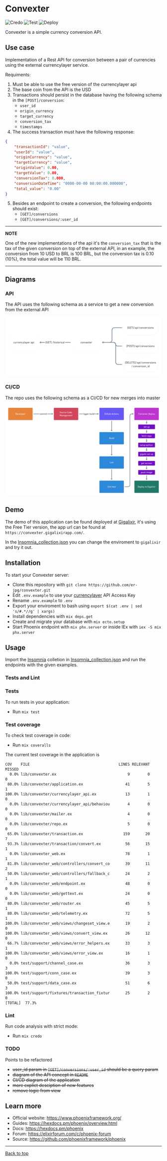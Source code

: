 # Convexter

![Credo](https://github.com/er-jpg/convexter/actions/workflows/credo.yml/badge.svg)
![Test](https://github.com/er-jpg/convexter/actions/workflows/test.yml/badge.svg)
![Deploy](https://github.com/er-jpg/convexter/actions/workflows/deploy.yml/badge.svg)

Convexter is a simple currency conversion API.

## Use case

Implementation of a Rest API for conversion between a pair of currencies using the external currencylayer service.

Requiments:

  1. Must be able to use the free version of the currencylayer api
  2. The base coin from the API is the USD
  3. Transactions should persist in the database having the following schema in the `[POST]/conversion`:
      * `user_id`
      * `origin_currency`
      * `target_currency`
      * `conversion_tax`
      * `timestamps`
  4. The success transaction must have the following response:
  ```json
  {
      "transactionId": "value",
      "userId": "value",
      "originCurrency": "value",
      "targetCurrency": "value",
      "originValue": 0.00,
      "targetValue": 0.00,
      "conversionTax": 0.000,
      "conversionDateTime": "0000-00-00 00:00:00.000000",
      "total_value": "0.00"
  }
  ```
  5. Besides an endpoint to create a conversion, the following endpoints should exist:
      * `[GET]/conversions`
      * `[GET]/conversions/:user_id`
    
---
**NOTE**

One of the new implementations of the api it's the `conversion_tax` that is the tax of the given conversion on top of the external API, in an example, the conversion from 10 USD to BRL is 100 BRL, but the conversion tax is 0.10 (10%), the total value will be 110 BRL.

---

## Diagrams
### API
The API uses the following schema as a service to get a new conversion from the external API

<p align="center">
    <img src="convexter.png">
</p>

### CI/CD
The repo uses the following schema as a CI/CD for new merges into master

<p align="center">
    <img src="convexter_ci-cd.png">
</p>

## Demo
The demo of this application can be found deployed at [Gigalixir](https://www.gigalixir.com/), it's using the Free Tier version, the app url can be found at `https://convexter.gigalixirapp.com/`.

In the [Insomnia_collection.json](Insomnia_collection.json) you can change the enviroment to `gigalixir` and try it out.

## Installation

To start your Convexter server:

  * Clone this repository with `git clone https://github.com/er-jpg/convexter.git`
  * Edit `.env.example` to use your [currencylayer](https://currencylayer.com/dashboard) API Access Key
  * Rename `.env.example` to `.env`
  * Export your enviroment to bash using `export $(cat .env | sed 's/#.*//g' | xargs)`
  * Install dependencies with `mix deps.get`
  * Create and migrate your database with `mix ecto.setup`
  * Start Phoenix endpoint with `mix phx.server` or inside IEx with `iex -S mix phx.server`


## Usage

Import the [Insomnia](https://insomnia.rest/) colletion in [Insomnia_collection.json](Insomnia_collection.json) and run the endpoints with the given examples.

### Tests and Lint
### Tests
To run tests in your application:

  * Run `mix test`

### Test coverage
To check test coverage in code:

  * Run `mix coveralls`

The current test coverage in the application is

```
COV    FILE                                        LINES RELEVANT   MISSED
  0.0% lib/convexter.ex                                9        0        0
 80.0% lib/convexter/application.ex                   41        5        1
100.0% lib/convexter/currencylayer_api.ex             13        1        0
  0.0% lib/convexter/currencylayer_api/behaviou        4        0        0
  0.0% lib/convexter/mailer.ex                         4        0        0
  0.0% lib/convexter/repo.ex                           5        0        0
 65.0% lib/convexter/transaction.ex                  159       20        7
 93.3% lib/convexter/transaction/convert.ex           56       15        1
  0.0% lib/convexter_web.ex                           78        1        1
 81.8% lib/convexter_web/controllers/convert_co       39       11        2
 50.0% lib/convexter_web/controllers/fallback_c       24        2        1
  0.0% lib/convexter_web/endpoint.ex                  48        0        0
  0.0% lib/convexter_web/gettext.ex                   24        0        0
 80.0% lib/convexter_web/router.ex                    45        5        1
 80.0% lib/convexter_web/telemetry.ex                 72        5        1
100.0% lib/convexter_web/views/changeset_view.e       19        2        0
100.0% lib/convexter_web/views/convert_view.ex        26       12        0
 66.7% lib/convexter_web/views/error_helpers.ex       33        3        1
100.0% lib/convexter_web/views/error_view.ex          16        1        0
  0.0% test/support/channel_case.ex                   36        3        3
100.0% test/support/conn_case.ex                      39        3        0
 50.0% test/support/data_case.ex                      51        6        3
100.0% test/support/fixtures/transaction_fixtur       25        2        0
[TOTAL]  77.3%
```

### Lint
Run code analysis with strict mode:

  * Run `mix credo`


### TODO
Points to be refactored

  * ~~user_id param in `[GET]/conversions/:user_id` should be a query param~~
  * ~~diagram of the API concept in `README`~~
  * ~~CI/CD diagram of the application~~
  * ~~more explict desciption of new features~~
  * ~~remove logic from view~~

## Learn more

  * Official website: https://www.phoenixframework.org/
  * Guides: https://hexdocs.pm/phoenix/overview.html
  * Docs: https://hexdocs.pm/phoenix
  * Forum: https://elixirforum.com/c/phoenix-forum
  * Source: https://github.com/phoenixframework/phoenix

---

[Back to top](#)